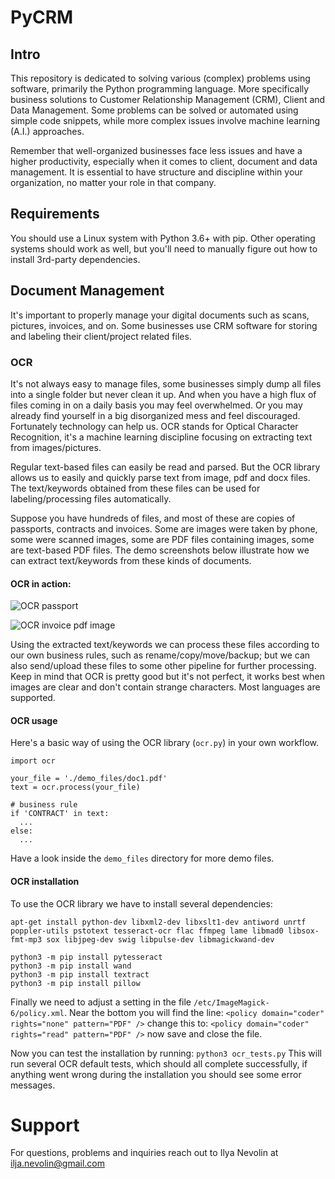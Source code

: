# PyCRM

## Intro
This repository is dedicated to solving various (complex) problems using software, primarily the Python programming language. More specifically  business solutions to Customer Relationship Management (CRM), Client and Data Management. Some problems can be solved or automated using simple code snippets, while more complex issues involve machine learning (A.I.) approaches.

Remember that well-organized businesses face less issues and have a higher productivity, especially when it comes to client, document and data management. It is essential to have structure and discipline within your organization, no matter your role in that company.

## Requirements
You should use a Linux system with Python 3.6+ with pip.
Other operating systems should work as well, but you'll need to manually figure out how to install 3rd-party dependencies.

## Document Management
It's important to properly manage your digital documents such as scans, pictures, invoices, and on. Some businesses use CRM software for storing and labeling their client/project related files.

### OCR
It's not always easy to manage files, some businesses simply dump all files into a single folder but never clean it up. And when you have a high flux of files coming in on a daily basis you may feel overwhelmed. Or you may already find yourself in a big disorganized mess and feel discouraged. Fortunately technology can help us. OCR stands for Optical Character Recognition, it's a machine learning discipline focusing on extracting text from images/pictures. 

Regular text-based files can easily be read and parsed. But the OCR library allows us to easily and quickly parse text from image, pdf and docx files. The text/keywords obtained from these files can be used for labeling/processing files automatically.

Suppose you have hundreds of files, and most of these are copies of passports, contracts and invoices. Some are images were taken by phone, some were scanned images, some are PDF files containing images, some are text-based PDF files. The demo screenshots below illustrate how we can extract text/keywords from these kinds of documents.

#### OCR in action:

![OCR passport](https://raw.githubusercontent.com/healzer/PyCRM/master/git_assets/ocr_demo.png)

![OCR invoice pdf image](https://raw.githubusercontent.com/healzer/PyCRM/master/git_assets/ocr_demo2.png)

Using the extracted text/keywords we can process these files according to our own business rules, such as rename/copy/move/backup; but we can also send/upload these files to some other pipeline for further processing. Keep in mind that OCR is pretty good but it's not perfect, it works best when images are clear and don't contain strange characters. Most languages are supported.

#### OCR usage

Here's a basic way of using the OCR library (`ocr.py`) in your own workflow.
```
import ocr

your_file = './demo_files/doc1.pdf'
text = ocr.process(your_file)

# business rule
if 'CONTRACT' in text:
  ...
else:
  ...
```

Have a look inside the `demo_files` directory for more demo files.

#### OCR installation

To use the OCR library we have to install several dependencies:
```
apt-get install python-dev libxml2-dev libxslt1-dev antiword unrtf poppler-utils pstotext tesseract-ocr flac ffmpeg lame libmad0 libsox-fmt-mp3 sox libjpeg-dev swig libpulse-dev libmagickwand-dev

python3 -m pip install pytesseract
python3 -m pip install wand
python3 -m pip install textract
python3 -m pip install pillow
```

Finally we need to adjust a setting in the file `/etc/ImageMagick-6/policy.xml`. Near the bottom you will find the line:
```<policy domain="coder" rights="none" pattern="PDF" />```
change this to:
```<policy domain="coder" rights="read" pattern="PDF" />```
now save and close the file.

Now you can test the installation by running:
```python3 ocr_tests.py```
This will run several OCR default tests, which should all complete successfully, if anything went wrong during the installation you should see some error messages.

# Support
For questions, problems and inquiries reach out to Ilya Nevolin at ilja.nevolin@gmail.com 
